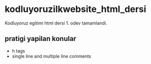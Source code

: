 # kodluyoruzilkwebsite_html_dersi
Kodluyoruz egitimi html dersi 1. odev tamamlandi. 
## pratigi yapilan konular 
- h tags
- single line and multiple line comments 
